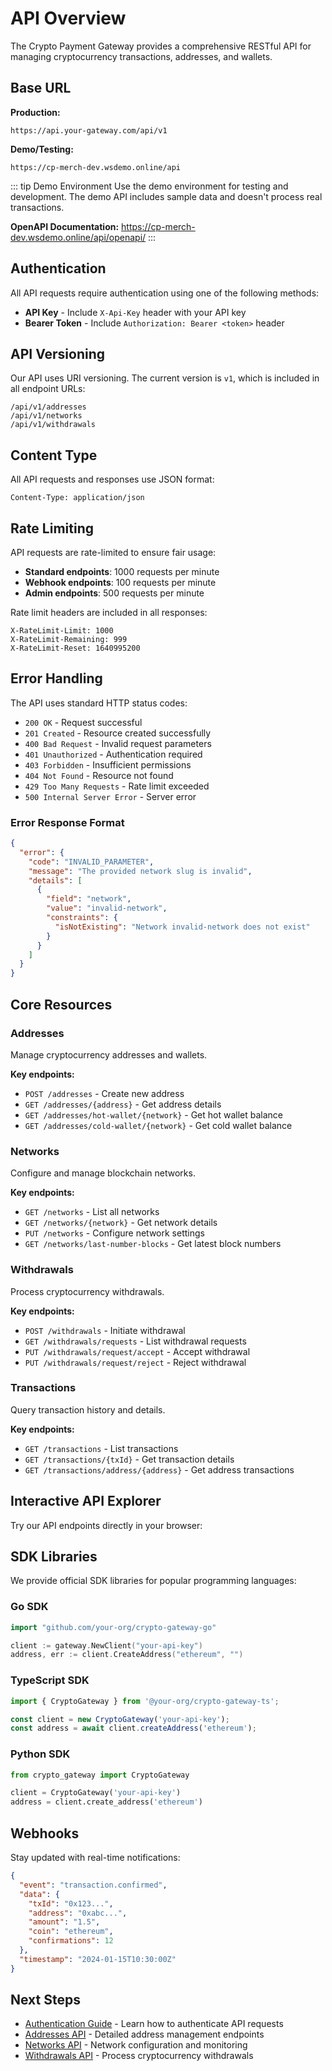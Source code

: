 # API Overview

The Crypto Payment Gateway provides a comprehensive RESTful API for managing cryptocurrency transactions, addresses, and wallets.

## Base URL

**Production:**
```
https://api.your-gateway.com/api/v1
```

**Demo/Testing:**
```
https://cp-merch-dev.wsdemo.online/api
```

::: tip Demo Environment
Use the demo environment for testing and development. The demo API includes sample data and doesn't process real transactions.

**OpenAPI Documentation:** https://cp-merch-dev.wsdemo.online/api/openapi/
:::

## Authentication

All API requests require authentication using one of the following methods:

- **API Key** - Include `X-Api-Key` header with your API key
- **Bearer Token** - Include `Authorization: Bearer <token>` header

## API Versioning

Our API uses URI versioning. The current version is `v1`, which is included in all endpoint URLs:

```
/api/v1/addresses
/api/v1/networks
/api/v1/withdrawals
```

## Content Type

All API requests and responses use JSON format:

```http
Content-Type: application/json
```

## Rate Limiting

API requests are rate-limited to ensure fair usage:

- **Standard endpoints**: 1000 requests per minute
- **Webhook endpoints**: 100 requests per minute
- **Admin endpoints**: 500 requests per minute

Rate limit headers are included in all responses:

```http
X-RateLimit-Limit: 1000
X-RateLimit-Remaining: 999
X-RateLimit-Reset: 1640995200
```

## Error Handling

The API uses standard HTTP status codes:

- `200 OK` - Request successful
- `201 Created` - Resource created successfully
- `400 Bad Request` - Invalid request parameters
- `401 Unauthorized` - Authentication required
- `403 Forbidden` - Insufficient permissions
- `404 Not Found` - Resource not found
- `429 Too Many Requests` - Rate limit exceeded
- `500 Internal Server Error` - Server error

### Error Response Format

```json
{
  "error": {
    "code": "INVALID_PARAMETER",
    "message": "The provided network slug is invalid",
    "details": [
      {
        "field": "network",
        "value": "invalid-network",
        "constraints": {
          "isNotExisting": "Network invalid-network does not exist"
        }
      }
    ]
  }
}
```

## Core Resources

### Addresses
Manage cryptocurrency addresses and wallets.

**Key endpoints:**
- `POST /addresses` - Create new address
- `GET /addresses/{address}` - Get address details
- `GET /addresses/hot-wallet/{network}` - Get hot wallet balance
- `GET /addresses/cold-wallet/{network}` - Get cold wallet balance

### Networks
Configure and manage blockchain networks.

**Key endpoints:**
- `GET /networks` - List all networks
- `GET /networks/{network}` - Get network details
- `PUT /networks` - Configure network settings
- `GET /networks/last-number-blocks` - Get latest block numbers

### Withdrawals
Process cryptocurrency withdrawals.

**Key endpoints:**
- `POST /withdrawals` - Initiate withdrawal
- `GET /withdrawals/requests` - List withdrawal requests
- `PUT /withdrawals/request/accept` - Accept withdrawal
- `PUT /withdrawals/request/reject` - Reject withdrawal

### Transactions
Query transaction history and details.

**Key endpoints:**
- `GET /transactions` - List transactions
- `GET /transactions/{txId}` - Get transaction details
- `GET /transactions/address/{address}` - Get address transactions

## Interactive API Explorer

Try our API endpoints directly in your browser:

<ApiTester />

## SDK Libraries

We provide official SDK libraries for popular programming languages:

### Go SDK
```go
import "github.com/your-org/crypto-gateway-go"

client := gateway.NewClient("your-api-key")
address, err := client.CreateAddress("ethereum", "")
```

### TypeScript SDK
```typescript
import { CryptoGateway } from '@your-org/crypto-gateway-ts';

const client = new CryptoGateway('your-api-key');
const address = await client.createAddress('ethereum');
```

### Python SDK
```python
from crypto_gateway import CryptoGateway

client = CryptoGateway('your-api-key')
address = client.create_address('ethereum')
```

## Webhooks

Stay updated with real-time notifications:

```json
{
  "event": "transaction.confirmed",
  "data": {
    "txId": "0x123...",
    "address": "0xabc...",
    "amount": "1.5",
    "coin": "ethereum",
    "confirmations": 12
  },
  "timestamp": "2024-01-15T10:30:00Z"
}
```

## Next Steps

- [Authentication Guide](./authentication.md) - Learn how to authenticate API requests
- [Addresses API](./addresses.md) - Detailed address management endpoints
- [Networks API](./networks.md) - Network configuration and monitoring
- [Withdrawals API](./withdrawals.md) - Process cryptocurrency withdrawals

<style>
.api-explorer {
  margin: 2rem 0;
}

.endpoint-card {
  display: flex;
  align-items: center;
  gap: 1rem;
  padding: 1rem;
  border: 1px solid var(--vp-c-border);
  border-radius: 8px;
  margin-bottom: 1rem;
}

.method {
  padding: 0.25rem 0.5rem;
  border-radius: 4px;
  font-weight: bold;
  font-size: 0.875rem;
  min-width: 60px;
  text-align: center;
}

.method.get {
  background: #10b981;
  color: white;
}

.method.post {
  background: #3b82f6;
  color: white;
}

.path {
  font-family: monospace;
  font-weight: 500;
  flex: 1;
}

.description {
  color: var(--vp-c-text-2);
  flex: 2;
}

.try-button {
  background: var(--vp-c-brand);
  color: white;
  border: none;
  padding: 0.5rem 1rem;
  border-radius: 4px;
  cursor: pointer;
  font-size: 0.875rem;
}

.try-button:hover {
  background: var(--vp-c-brand-dark);
}
</style>

<script>
function tryEndpoint(path, method = 'GET') {
  // This would integrate with your actual API explorer
  alert(`Would open API explorer for ${method} ${path}`);
}
</script> 